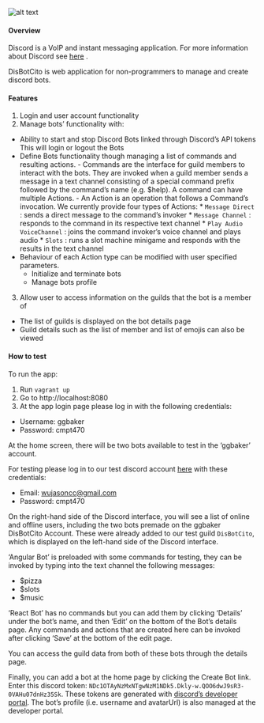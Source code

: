 ![alt text][logo]
 
[logo]: https://csil-git1.cs.surrey.sfu.ca/wujasonw/disbotcito/raw/master/ng-app/src/assets/images/DisBotCito.png "DisBotCito Logo"


#### Overview

Discord is a VoIP and instant messaging application. 
For more information about Discord see [here](https://en.wikipedia.org/wiki/Discord_(software)) . 

DisBotCito is web application for non-programmers to manage and create discord bots.

#### Features

1. Login and user account functionality
2. Manage bots’ functionality with:
  * Ability to start and stop Discord Bots linked through Discord’s API tokens
	This will login or logout the Bots
  * Define Bots functionality though managing a list of commands and resulting actions. 
        - Commands are the interface for guild members to interact with the bots. They are invoked when a guild member sends a message in a text channel consisting of a special command prefix followed by the command’s name (e.g. $help). A command can have multiple Actions.
        - An Action is an operation that follows a Command’s invocation. We currently provide four types of Actions:
    	  * `Message Direct` : sends a direct message to the command’s invoker
    	  * `Message Channel` : responds to the command in its respective text channel
    	  * `Play Audio VoiceChannel` : joins the command invoker’s voice channel and plays audio
    	  * `Slots` : runs a slot machine minigame and responds with the results in the text channel  
  * Behaviour of each Action type can be modified with user specified parameters.
      * Initialize and terminate bots
      * Manage bots profile
3. Allow user to access information on the guilds that the bot is a member of
  * The list of guilds is displayed on the bot details page
  * Guild details such as the list of member and list of emojis can also be viewed

#### How to test
To run the app:
1. Run `vagrant up`
2. Go to http://localhost:8080
3. At the app login page please log in with the following credentials:
  * Username: ggbaker
  * Password: cmpt470

At the home screen, there will be two bots available to test in the ‘ggbaker’ account.

For testing please log in to our test discord account [here](https://discordapp.com/channels/468955419688042517/475718629590171649) with these credentials: 
* Email: wujasoncc@gmail.com
* Password: cmpt470

On the right-hand side of the Discord interface, you will see a list of online and offline users, including the two bots premade on the ggbaker DisBotCito Account. These were already added to our test guild `DisBotCito`, which is displayed on the left-hand side of the Discord interface.

‘Angular Bot’ is preloaded with some commands for testing, they can be invoked by typing into the text channel the following messages:
* $pizza
* $slots
* $music

‘React Bot’ has no commands but you can add them by clicking ‘Details’ under the bot’s name, and then ‘Edit’ on the bottom of the Bot’s details page. Any commands and actions that are created here can be invoked after clicking ‘Save’ at the bottom of the edit page.

You can access the guild data from both of these bots through the details page.

Finally, you can add a bot at the home page by clicking the Create Bot link. Enter this discord token: `NDc1OTAyNzMxNTgwNzM1NDk5.Dkly-w.QOO6dwJ9sR3-0VAHu07dnHz35Sk`. These tokens are generated with [discord’s developer portal](https://discordapp.com/developers/applications/).
The bot’s profile (i.e. username and avatarUrl) is also managed at the developer portal.
